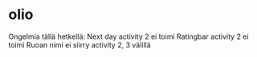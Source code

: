 # olio

Ongelmia tällä hetkellä: 
Next day activity 2   ei toimi
Ratingbar activity 2   ei toimi
Ruoan nimi ei siirry activity 2, 3 välillä
